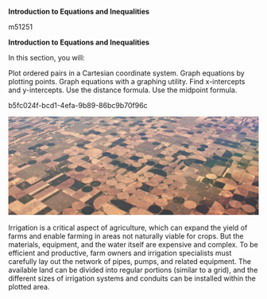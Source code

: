**Introduction to Equations and Inequalities**

  m51251
  

**Introduction to Equations and Inequalities**

  In this section, you will:

Plot ordered pairs in a Cartesian coordinate system.
Graph equations by plotting points.
Graph equations with a graphing utility.
Find x-intercepts and y-intercepts.
Use the distance formula.
Use the midpoint formula.

  b5fc024f-bcd1-4efa-9b89-86bc9b70f96c

  

![From the air, a landscape of circular crop fields may seem random, but they are laid out and irrigated very precisely. Farmers and irrigation providers combining agricultural science, engineering, and mathematics to achieve the most productive and efficient array. (Credit: Modification of "Aerial Phot of Center Pivot Irrigations Systems (1)" by Soil Science/flickr)](../../media/CNX_CAT2e_Figure_02_00_001.jpg)

Irrigation is a critical aspect of agriculture, which can expand the yield of farms and enable farming in areas not naturally viable for crops. But the materials, equipment, and the water itself are expensive and complex. To be efficient and productive, farm owners and irrigation specialists must carefully lay out the network of pipes, pumps, and related equipment. The available land can be divided into regular portions (similar to a grid), and the different sizes of irrigation systems and conduits can be installed within the plotted area.
